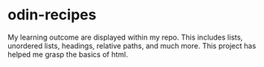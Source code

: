 # odin-recipes
My learning outcome are displayed within my repo. This includes lists, unordered lists, headings, relative paths, and much more. This project has helped me grasp the basics of html.
